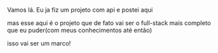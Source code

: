 Vamos lá. Eu ja fiz um projeto com api e postei aqui

mas esse aqui é o projeto que de fato vai ser o full-stack mais completo que eu puder(com meus conhecimentos até então)

isso vai ser um marco!
